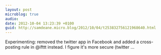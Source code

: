 ```yaml
---
layout: post
microblog: true
audio: 
date: 2012-10-04 13:23:39 +0100
guid: http://samdeane.micro.blog/2012/10/04/t253832756121968640.html
---
```

Experimenting: removed the twitter app in Facebook and added a cross-posting rule in @ifttt instead. I figure it's more secure (twitter ...
